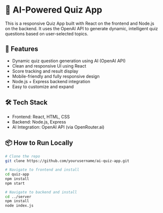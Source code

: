 # 🧠 AI-Powered Quiz App

This is a responsive Quiz App built with React on the frontend and Node.js on the backend. It uses the OpenAI API to generate dynamic, intelligent quiz questions based on user-selected topics.

## 🚀 Features
- Dynamic quiz question generation using AI (OpenAI API)
- Clean and responsive UI using React
- Score tracking and result display
- Mobile-friendly and fully responsive design
- Node.js + Express backend integration
- Easy to customize and expand

## 🛠️ Tech Stack
- Frontend: React, HTML, CSS
- Backend: Node.js, Express
- AI Integration: OpenAI API (via OpenRouter.ai)

## 📦 How to Run Locally
```bash
# Clone the repo
git clone https://github.com/yourusername/ai-quiz-app.git

# Navigate to frontend and install
cd quiz-app
npm install
npm start

# Navigate to backend and install
cd ../server
npm install
node index.js